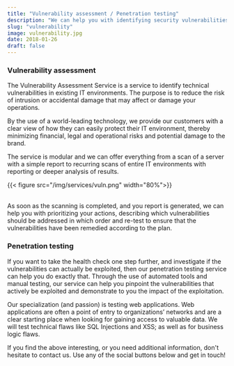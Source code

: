 ```yaml
---
title: "Vulnerability assessment / Penetration testing"
description: "We can help you with identifying security vulnerabilities, assist with the prioritization and deliver an action plan on how to remedy them."
slug: "vulnerability"
image: vulnerability.jpg
date: 2018-01-26
draft: false
---
```


### Vulnerability assessment

The Vulnerability Assessment Service is a service to identify technical vulnerabilities in existing IT environments. The purpose is to reduce the risk of intrusion or accidental damage that may affect or damage your operations.

By the use of a world-leading technology, we provide our customers with a clear view of how they can easily protect their IT environment, thereby minimizing financial, legal and operational risks and potential damage to the brand.

The service is modular and we can offer everything from a scan of a server with a simple report to recurring scans of entire IT environments with reporting or deeper analysis of results.

{{< figure src="/img/services/vuln.png" width="80%">}}

<br/>
As soon as the scanning is completed, and you report is generated, we can help you with prioritizing your actions, describing which vulnerabilities should be addressed in which order and re-test to ensure that the vulnerabilities have been remedied according to the plan.

### Penetration testing

If you want to take the health check one step further, and investigate if the vulnerabilities can actually be exploited, then our penetration testing service can help you do exactly that. Through the use of automated tools and manual testing, our service can help you pinpoint the vulnerabilities that actively be exploited and demonstrate to you the impact of the exploitation.

Our specialization (and passion) is testing web applications. Web applications are often a point of entry to organizations’ networks and are a clear starting place when looking for gaining access to valuable data. We will test  technical flaws like SQL Injections and XSS; as well as  for business logic flaws.

If you find the above interesting, or you need additional information, don't hesitate to contact us. Use any of the social buttons below and get in touch!
